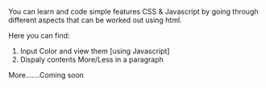 You can learn and code simple features CSS & Javascript by going through different aspects that can be worked out using html.

Here you can find:

1. Input Color and view them [using Javascript]
2. Dispaly contents More/Less in a paragraph

More.......Coming soon
